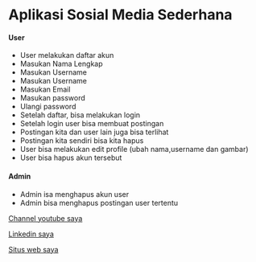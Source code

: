 # Aplikasi Sosial Media Sederhana

#### User
* User melakukan daftar akun
* Masukan Nama Lengkap
* Masukan Username
* Masukan Username
* Masukan Email
* Masukan password
* Ulangi password
* Setelah daftar, bisa melakukan login
* Setelah login user bisa membuat postingan
* Postingan kita dan user lain juga bisa terlihat
* Postingan kita sendiri bisa kita hapus
* User bisa melakukan edit profile (ubah nama,username dan gambar)
* User bisa hapus akun tersebut

#### Admin
* Admin isa menghapus akun user
* Admin bisa menghapus postingan user tertentu

[Channel youtube saya](https://www.youtube.com/channel/UCt8ZwXTNS9OaY3ioa8L13dA)

[Linkedin saya](https://www.linkedin.com/in/dheo-apriansyah-b13100174/)

[Situs web saya](http://dheoapriansyah.com/)




